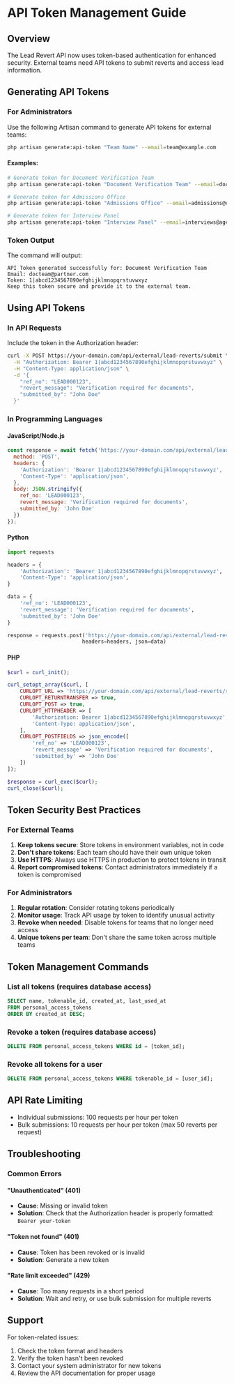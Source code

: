 # API Token Management Guide

## Overview
The Lead Revert API now uses token-based authentication for enhanced security. External teams need API tokens to submit reverts and access lead information.

## Generating API Tokens

### For Administrators
Use the following Artisan command to generate API tokens for external teams:

```bash
php artisan generate:api-token "Team Name" --email=team@example.com
```

#### Examples:
```bash
# Generate token for Document Verification Team
php artisan generate:api-token "Document Verification Team" --email=docteam@partner.com

# Generate token for Admissions Office
php artisan generate:api-token "Admissions Office" --email=admissions@university.edu

# Generate token for Interview Panel
php artisan generate:api-token "Interview Panel" --email=interviews@agency.com
```

### Token Output
The command will output:
```
API Token generated successfully for: Document Verification Team
Email: docteam@partner.com
Token: 1|abcd1234567890efghijklmnopqrstuvwxyz
Keep this token secure and provide it to the external team.
```

## Using API Tokens

### In API Requests
Include the token in the Authorization header:

```bash
curl -X POST https://your-domain.com/api/external/lead-reverts/submit \
  -H "Authorization: Bearer 1|abcd1234567890efghijklmnopqrstuvwxyz" \
  -H "Content-Type: application/json" \
  -d '{
    "ref_no": "LEAD000123",
    "revert_message": "Verification required for documents",
    "submitted_by": "John Doe"
  }'
```

### In Programming Languages

#### JavaScript/Node.js
```javascript
const response = await fetch('https://your-domain.com/api/external/lead-reverts/submit', {
  method: 'POST',
  headers: {
    'Authorization': 'Bearer 1|abcd1234567890efghijklmnopqrstuvwxyz',
    'Content-Type': 'application/json',
  },
  body: JSON.stringify({
    ref_no: 'LEAD000123',
    revert_message: 'Verification required for documents',
    submitted_by: 'John Doe'
  })
});
```

#### Python
```python
import requests

headers = {
    'Authorization': 'Bearer 1|abcd1234567890efghijklmnopqrstuvwxyz',
    'Content-Type': 'application/json',
}

data = {
    'ref_no': 'LEAD000123',
    'revert_message': 'Verification required for documents',
    'submitted_by': 'John Doe'
}

response = requests.post('https://your-domain.com/api/external/lead-reverts/submit', 
                        headers=headers, json=data)
```

#### PHP
```php
$curl = curl_init();

curl_setopt_array($curl, [
    CURLOPT_URL => 'https://your-domain.com/api/external/lead-reverts/submit',
    CURLOPT_RETURNTRANSFER => true,
    CURLOPT_POST => true,
    CURLOPT_HTTPHEADER => [
        'Authorization: Bearer 1|abcd1234567890efghijklmnopqrstuvwxyz',
        'Content-Type: application/json',
    ],
    CURLOPT_POSTFIELDS => json_encode([
        'ref_no' => 'LEAD000123',
        'revert_message' => 'Verification required for documents',
        'submitted_by' => 'John Doe'
    ])
]);

$response = curl_exec($curl);
curl_close($curl);
```

## Token Security Best Practices

### For External Teams
1. **Keep tokens secure**: Store tokens in environment variables, not in code
2. **Don't share tokens**: Each team should have their own unique token
3. **Use HTTPS**: Always use HTTPS in production to protect tokens in transit
4. **Report compromised tokens**: Contact administrators immediately if a token is compromised

### For Administrators
1. **Regular rotation**: Consider rotating tokens periodically
2. **Monitor usage**: Track API usage by token to identify unusual activity
3. **Revoke when needed**: Disable tokens for teams that no longer need access
4. **Unique tokens per team**: Don't share the same token across multiple teams

## Token Management Commands

### List all tokens (requires database access)
```sql
SELECT name, tokenable_id, created_at, last_used_at 
FROM personal_access_tokens 
ORDER BY created_at DESC;
```

### Revoke a token (requires database access)
```sql
DELETE FROM personal_access_tokens WHERE id = [token_id];
```

### Revoke all tokens for a user
```sql
DELETE FROM personal_access_tokens WHERE tokenable_id = [user_id];
```

## API Rate Limiting
- Individual submissions: 100 requests per hour per token
- Bulk submissions: 10 requests per hour per token (max 50 reverts per request)

## Troubleshooting

### Common Errors

#### "Unauthenticated" (401)
- **Cause**: Missing or invalid token
- **Solution**: Check that the Authorization header is properly formatted: `Bearer your-token`

#### "Token not found" (401)
- **Cause**: Token has been revoked or is invalid
- **Solution**: Generate a new token

#### "Rate limit exceeded" (429)
- **Cause**: Too many requests in a short period
- **Solution**: Wait and retry, or use bulk submission for multiple reverts

## Support
For token-related issues:
1. Check the token format and headers
2. Verify the token hasn't been revoked
3. Contact your system administrator for new tokens
4. Review the API documentation for proper usage
